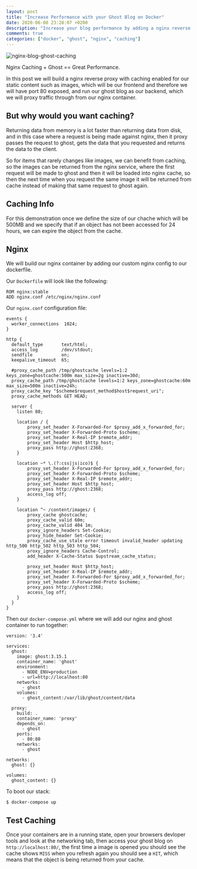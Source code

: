 ```yaml
---
layout: post
title: "Increase Performance with your Ghost Blog on Docker"
date: 2020-06-08 23:28:07 +0200
description: "Increase your blog performance by adding a nginx reverse proxy with caching enabled on Docker"
comments: true
categories: ["docker", "ghost", "nginx", "caching"] 
---
```


![nginx-blog-ghost-caching](https://img.sysadmins.co.za/wngib2.png)

Nginx Caching + Ghost == Great Performance.

In this post we will build a nginx reverse proxy with caching enabled for our static content such as images, which will be our frontend and therefore we will have port 80 exposed, and run our ghost blog as our backend, which we will proxy traffic through from our nginx container.

## But why would you want caching?

Returning data from memory is a lot faster than returning data from disk, and in this case where a request is being made against nginx, then it proxy passes the request to ghost, gets the data that you requested and returns the data to the client.

So for items that rarely changes like images, we can benefit from caching, so the images can be returned from the nginx service, where the first request will be made to ghost and then it will be loaded into nginx cache, so then the next time when you request the same image it will be returned from cache instead of making that same request to ghost again.

## Caching Info

For this demonstration once we define the size of our chache which will be 500MB and we specify that if an object has not been accessed for 24 hours, we can expire the object from the cache.

## Nginx

We will build our nginx container by adding our custom nginx config to our dockerfile.

Our `Dockerfile` will look like the following:

```
ROM nginx:stable
ADD nginx.conf /etc/nginx/nginx.conf
```

Our `nginx.conf` configuration file:

```
events {
  worker_connections  1024;
}

http {
  default_type       text/html;
  access_log         /dev/stdout;
  sendfile           on;
  keepalive_timeout  65;

  #proxy_cache_path /tmp/ghostcache levels=1:2 keys_zone=ghostcache:500m max_size=2g inactive=30d;
  proxy_cache_path /tmp/ghostcache levels=1:2 keys_zone=ghostcache:60m max_size=500m inactive=24h;
  proxy_cache_key "$scheme$request_method$host$request_uri";
  proxy_cache_methods GET HEAD;

  server {
    listen 80;

    location / {
        proxy_set_header X-Forwarded-For $proxy_add_x_forwarded_for;
        proxy_set_header X-Forwarded-Proto $scheme;
        proxy_set_header X-Real-IP $remote_addr;
        proxy_set_header Host $http_host;
        proxy_pass http://ghost:2368;
    }

    location ~* \.(?:css|js|ico)$ {
        proxy_set_header X-Forwarded-For $proxy_add_x_forwarded_for;
        proxy_set_header X-Forwarded-Proto $scheme;
        proxy_set_header X-Real-IP $remote_addr;
        proxy_set_header Host $http_host;
        proxy_pass http://ghost:2368;
        access_log off;
    }

    location ^~ /content/images/ {
        proxy_cache ghostcache;
        proxy_cache_valid 60m;
        proxy_cache_valid 404 1m;
        proxy_ignore_headers Set-Cookie;
        proxy_hide_header Set-Cookie;
        proxy_cache_use_stale error timeout invalid_header updating http_500 http_502 http_503 http_504;
        proxy_ignore_headers Cache-Control;
        add_header X-Cache-Status $upstream_cache_status;

        proxy_set_header Host $http_host;
        proxy_set_header X-Real-IP $remote_addr;
        proxy_set_header X-Forwarded-For $proxy_add_x_forwarded_for;
        proxy_set_header X-Forwarded-Proto $scheme;
        proxy_pass http://ghost:2368;
        access_log off;
    }
  }
}
```

Then our `docker-compose.yml` where we will add our nginx and ghost container to run together:

```
version: '3.4'

services:
  ghost:
    image: ghost:3.15.1
    container_name: 'ghost'
    environment:
      - NODE_ENV=production
      - url=http://localhost:80
    networks:
      - ghost
    volumes:
      - ghost_content:/var/lib/ghost/content/data

  proxy:
    build: .
    container_name: 'proxy'
    depends_on:
      - ghost
    ports:
      - 80:80
    networks:
      - ghost

networks:
  ghost: {}

volumes:
  ghost_content: {}
```

To boot our stack:

```
$ docker-compose up
```

## Test Caching

Once your containers are in a running state, open your browsers devloper tools and look at the networking tab, then access your ghost blog on `http://localhost:80/`, the first time a image is opened you should see the cache shows `MISS` when you refresh again you should see a `HIT`, which means that the object is being returned from your cache.
